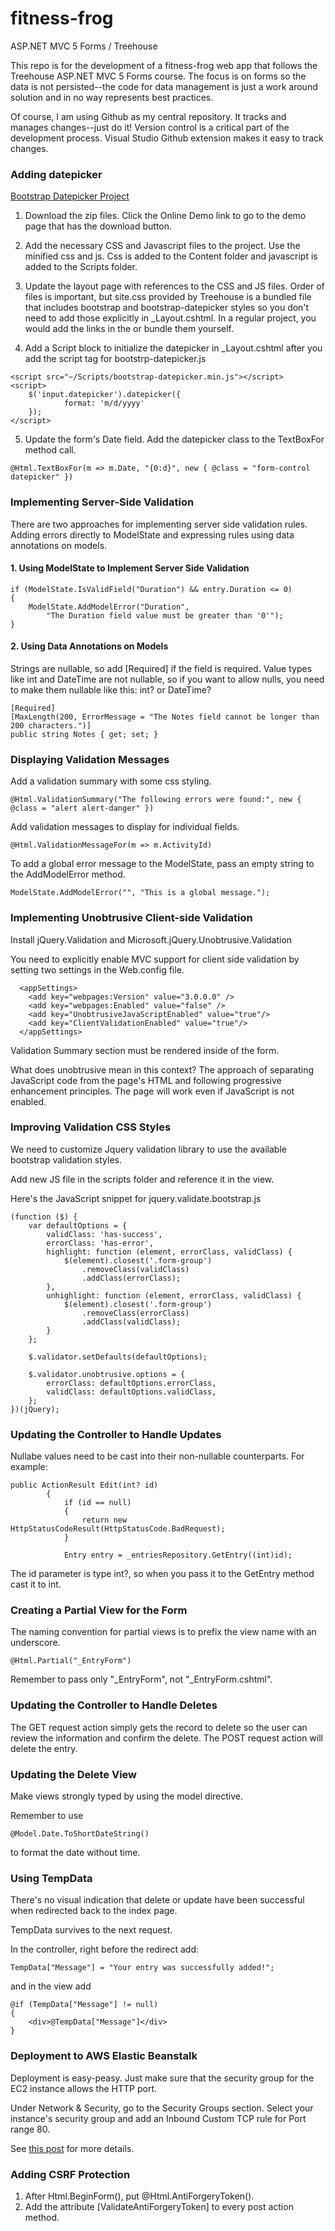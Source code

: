 # fitness-frog
ASP.NET MVC 5 Forms / Treehouse

This repo is for the development of a fitness-frog web app that follows the Treehouse ASP.NET MVC 5 Forms course. The focus is on forms so the data is not persisted--the code for data management is just a work around solution and in no way represents best practices.

Of course, I am using Github as my central repository. It tracks and manages changes--just do it! Version control is a critical part of the development process. Visual Studio Github extension makes it easy to track changes.


### Adding datepicker

[Bootstrap Datepicker Project](https://bootstrap-datepicker.readthedocs.io/en/latest/)

1. Download the zip files. Click the Online Demo link to go to the demo page that has the download button.  

2. Add the necessary CSS and Javascript files to the project. Use the minified css and js. Css is added to the Content folder and javascript is added to the Scripts folder.

3. Update the layout page with references to the CSS and JS files. Order of files is important, but site.css provided by Treehouse is a bundled file that includes bootstrap and bootstrap-datepicker styles so you don't need to add those explicitly in _Layout.cshtml. In a regular project, you would add the links in the <head> or bundle them yourself.

4. Add a Script block to initialize the datepicker in _Layout.cshtml after you add the script tag for bootstrp-datepicker.js

```
<script src="~/Scripts/bootstrap-datepicker.min.js"></script>
<script>
	$('input.datepicker').datepicker({
			format: 'm/d/yyyy'
	});
</script>
```

5. Update the form's Date field. Add the datepicker class to the TextBoxFor method call.

```
@Html.TextBoxFor(m => m.Date, "{0:d}", new { @class = "form-control datepicker" })
```

### Implementing Server-Side Validation

There are two approaches for implementing server side validation rules. Adding errors directly to ModelState and expressing rules using data annotations on models.

#### 1. Using ModelState to Implement Server Side Validation

```
if (ModelState.IsValidField("Duration") && entry.Duration <= 0)
{
	ModelState.AddModelError("Duration", 
		"The Duration field value must be greater than '0'");
}
```

#### 2. Using Data Annotations on Models

Strings are nullable, so add [Required] if the field is required. Value types like int and DateTime are not nullable, so if you want to allow nulls, you need to make them nullable like this: int? or DateTime?

```
[Required]
[MaxLength(200, ErrorMessage = "The Notes field cannot be longer than 200 characters.")]
public string Notes { get; set; }
```

### Displaying Validation Messages

Add a validation summary with some css styling.
```
@Html.ValidationSummary("The following errors were found:", new { @class = "alert alert-danger" })
```

Add validation messages to display for individual fields.
```
@Html.ValidationMessageFor(m => m.ActivityId)
```
To add a global error message to the ModelState, pass an empty string
to the AddModelError method.

```
ModelState.AddModelError("", "This is a global message.");
```

### Implementing Unobtrusive Client-side Validation

Install jQuery.Validation and Microsoft.jQuery.Unobtrusive.Validation

You need to explicitly enable MVC support for client side validation by setting two settings in the Web.config file.

```
  <appSettings>
    <add key="webpages:Version" value="3.0.0.0" />
    <add key="webpages:Enabled" value="false" />
    <add key="UnobtrusiveJavaScriptEnabled" value="true"/>
    <add key="ClientValidationEnabled" value="true"/>
  </appSettings>
```
Validation Summary section must be rendered inside of the form.

What does unobtrusive mean in this context?  The approach of separating JavaScript code from the page's HTML and following progressive enhancement principles. The page will work even if JavaScript is not enabled.

### Improving Validation CSS Styles

We need to customize Jquery validation library to use the available bootstrap validation styles.

Add new JS file in the scripts folder and reference it in the view.

Here's the JavaScript snippet for jquery.validate.bootstrap.js

``` 
(function ($) {
    var defaultOptions = {
        validClass: 'has-success',
        errorClass: 'has-error',
        highlight: function (element, errorClass, validClass) {
            $(element).closest('.form-group')
                .removeClass(validClass)
                .addClass(errorClass);
        },
        unhighlight: function (element, errorClass, validClass) {
            $(element).closest('.form-group')
                .removeClass(errorClass)
                .addClass(validClass);
        }
    };

    $.validator.setDefaults(defaultOptions);

    $.validator.unobtrusive.options = {
        errorClass: defaultOptions.errorClass,
        validClass: defaultOptions.validClass,
    };
})(jQuery);
```

### Updating the Controller to Handle Updates

Nullabe values need to be cast into their non-nullable counterparts. For example:

```
public ActionResult Edit(int? id)
        {
            if (id == null)
            {
                return new HttpStatusCodeResult(HttpStatusCode.BadRequest);
            }

            Entry entry = _entriesRepository.GetEntry((int)id);
```
The id parameter is type int?, so when you pass it to the GetEntry method cast it to int.

### Creating a Partial View for the Form

The naming convention for partial views is to prefix the view name with an underscore.

```
@Html.Partial("_EntryForm")
```
Remember to pass only "_EntryForm", not "_EntryForm.cshtml".

### Updating the Controller to Handle Deletes

The GET request action simply gets the record to delete so the user can review the information and confirm the delete. The POST request action will delete the entry.

### Updating the Delete View

Make views strongly typed by using the model directive.

Remember to use 

```
@Model.Date.ToShortDateString()
```
to format the date without time.

### Using TempData

There's no visual indication that delete or update have been successful when redirected back to the index page.

TempData survives to the next request.

In the controller, right before the redirect add:

```
TempData["Message"] = "Your entry was successfully added!";
```
and in the view add
```
@if (TempData["Message"] != null)
{
    <div>@TempData["Message"]</div>
}
```

### Deployment to AWS Elastic Beanstalk

Deployment is easy-peasy. Just make sure that the security group for the EC2 instance allows the HTTP port. 

Under Network & Security, go to the Security Groups section. Select your instance's security group and add an Inbound Custom TCP rule for Port range 80.

See [this post](http://serverfault.com/questions/356598/why-cant-i-reach-my-amazon-ec2-instance-via-its-elastic-ip-address) for more details.

### Adding CSRF Protection

1. After Html.BeginForm(), put @Html.AntiForgeryToken().
2. Add the attribute [ValidateAntiForgeryToken] to every post action method.